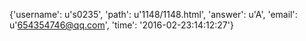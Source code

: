 {'username': u's0235', 'path': u'1148/1148.html', 'answer': u'A', 'email': u'654354746@qq.com', 'time': '2016-02-23:14:12:27'}